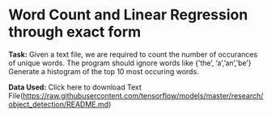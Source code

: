 # Word Count and Linear Regression through exact form

**Task:** 
Given a text file, we are required to count the number of occurances of unique words.
The program should ignore words like {’the’, ’a’,’an’,’be’} 
Generate a histogram of the top 10 most occuring words. 

**Data Used:**
Click here to download Text File(https://raw.githubusercontent.com/tensorflow/models/master/research/object_detection/README.md)
